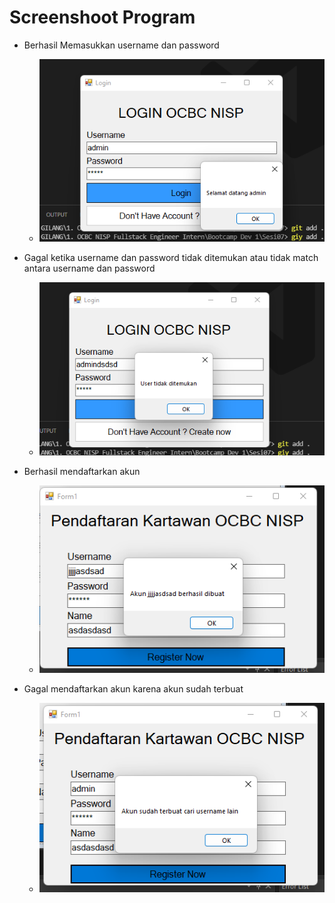 # Screenshoot Program
- Berhasil Memasukkan username dan password
    - ![loginformSuccess](loginForm.png)
- Gagal ketika username dan password tidak ditemukan atau tidak match antara username dan password
    - ![loginFormFailed](loginFormFailed.png)
  
- Berhasil mendaftarkan akun
    - ![registerFormSuccess](RegisterFormSuccess.png)
  
- Gagal mendaftarkan akun karena akun sudah terbuat
    - ![registerFormFailed](registerFormFailed.png)
